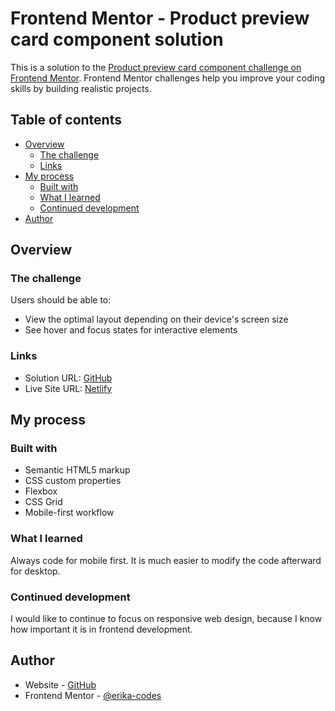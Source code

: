 # Frontend Mentor - Product preview card component solution

This is a solution to the [Product preview card component challenge on Frontend Mentor](https://www.frontendmentor.io/challenges/product-preview-card-component-GO7UmttRfa). Frontend Mentor challenges help you improve your coding skills by building realistic projects.

## Table of contents

- [Overview](#overview)
  - [The challenge](#the-challenge)
  - [Links](#links)
- [My process](#my-process)
  - [Built with](#built-with)
  - [What I learned](#what-i-learned)
  - [Continued development](#continued-development)
- [Author](#author)

## Overview

### The challenge

Users should be able to:

- View the optimal layout depending on their device's screen size
- See hover and focus states for interactive elements

### Links

- Solution URL: [GitHub](https://github.com/erika-codes/product-preview-card)
- Live Site URL: [Netlify](https://erikacodes-product-preview-card.netlify.app/)

## My process

### Built with

- Semantic HTML5 markup
- CSS custom properties
- Flexbox
- CSS Grid
- Mobile-first workflow

### What I learned

Always code for mobile first. It is much easier to modify the code afterward for desktop.

### Continued development

I would like to continue to focus on responsive web design, because I know how important it is in frontend development.

## Author

- Website - [GitHub](https://github.com/erika-codes)
- Frontend Mentor - [@erika-codes](https://www.frontendmentor.io/profile/erika-codes)
